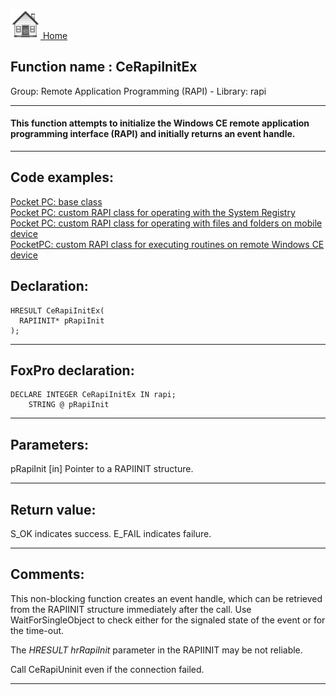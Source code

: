 [<img src="../../images/home.png"> Home ](https://github.com/VFPX/Win32API)  

## Function name : CeRapiInitEx
Group: Remote Application Programming (RAPI) - Library: rapi    
***  


#### This function attempts to initialize the Windows CE remote application programming interface (RAPI) and initially returns an event handle.
***  


## Code examples:
[Pocket PC: base class](../../samples/sample_440.md)  
[Pocket PC: custom RAPI class for operating with the System Registry](../../samples/sample_441.md)  
[Pocket PC: custom RAPI class for operating with files and folders on mobile device](../../samples/sample_448.md)  
[PocketPC: custom RAPI class for executing routines on remote Windows CE device](../../samples/sample_466.md)  

## Declaration:
```foxpro  
HRESULT CeRapiInitEx(
  RAPIINIT* pRapiInit
);  
```  
***  


## FoxPro declaration:
```foxpro  
DECLARE INTEGER CeRapiInitEx IN rapi;
	STRING @ pRapiInit  
```  
***  


## Parameters:
pRapiInit 
[in] Pointer to a RAPIINIT structure.  
***  


## Return value:
S_OK indicates success. E_FAIL indicates failure.  
***  


## Comments:
This non-blocking function creates an event handle, which can be retrieved from the RAPIINIT structure immediately after the call. Use WaitForSingleObject to check either for the signaled state of the event or for the time-out.  
  
The <Em>HRESULT hrRapiInit</Em> parameter in the RAPIINIT may be not reliable.  
  
Call CeRapiUninit even if the connection failed.  
  
***  

